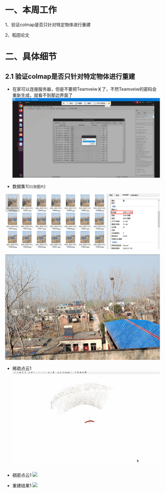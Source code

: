 # 一、本周工作
1、验证colmap是否只针对特定物体进行重建

2、稻田论文

# 二、具体细节
## 2.1 验证colmap是否只针对特定物体进行重建
- 在家可以连接服务器，但是不要把Teamveiw关了，不然Teamveiw的密码会重新生成，就看不到那边界面了
![](https://github.com/ZYJ-Group/darren_pty/blob/main/darren_pty/pic(Ninth%20week)/39.png)

- 数据集1(```31张图片```)

![](https://github.com/ZYJ-Group/darren_pty/blob/main/darren_pty/pic(Ninth%20week)/37.png)

![](https://github.com/ZYJ-Group/darren_pty/blob/main/darren_pty/pic(Ninth%20week)/38.png)
- 稀疏点云1
![](https://github.com/ZYJ-Group/darren_pty/blob/main/darren_pty/pic(Ninth%20week)/18.gif)

- 稠密点云1
![](https://github.com/ZYJ-Group/darren_pty/blob/main/darren_pty/pic(Ninth%20week)/19.gif)
- 重建结果1
![](https://github.com/ZYJ-Group/darren_pty/blob/main/darren_pty/pic(Ninth%20week)/20.gif)


